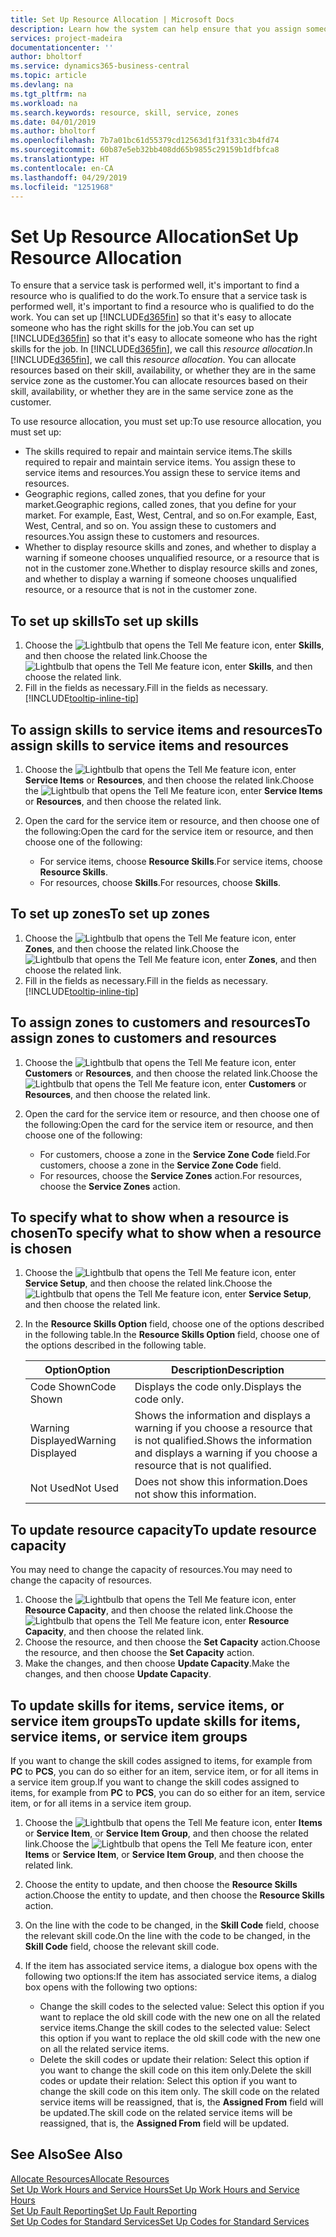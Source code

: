 ```yaml
---
title: Set Up Resource Allocation | Microsoft Docs
description: Learn how the system can help ensure that you assign someone who has the skills required to provide a service.
services: project-madeira
documentationcenter: ''
author: bholtorf
ms.service: dynamics365-business-central
ms.topic: article
ms.devlang: na
ms.tgt_pltfrm: na
ms.workload: na
ms.search.keywords: resource, skill, service, zones
ms.date: 04/01/2019
ms.author: bholtorf
ms.openlocfilehash: 7b7a01bc61d55379cd12563d1f31f331c3b4fd74
ms.sourcegitcommit: 60b87e5eb32bb408dd65b9855c29159b1dfbfca8
ms.translationtype: HT
ms.contentlocale: en-CA
ms.lasthandoff: 04/29/2019
ms.locfileid: "1251968"
---
```

# <a name="set-up-resource-allocation"></a><span data-ttu-id="396b9-103">Set Up Resource Allocation</span><span class="sxs-lookup"><span data-stu-id="396b9-103">Set Up Resource Allocation</span></span>
<span data-ttu-id="396b9-104">To ensure that a service task is performed well, it's important to find a resource who is qualified to do the work.</span><span class="sxs-lookup"><span data-stu-id="396b9-104">To ensure that a service task is performed well, it's important to find a resource who is qualified to do the work.</span></span> <span data-ttu-id="396b9-105">You can set up [!INCLUDE[d365fin](includes/d365fin_md.md)] so that it's easy to allocate someone who has the right skills for the job.</span><span class="sxs-lookup"><span data-stu-id="396b9-105">You can set up [!INCLUDE[d365fin](includes/d365fin_md.md)] so that it's easy to allocate someone who has the right skills for the job.</span></span> <span data-ttu-id="396b9-106">In [!INCLUDE[d365fin](includes/d365fin_md.md)], we call this _resource allocation_.</span><span class="sxs-lookup"><span data-stu-id="396b9-106">In [!INCLUDE[d365fin](includes/d365fin_md.md)], we call this _resource allocation_.</span></span> <span data-ttu-id="396b9-107">You can allocate resources based on their skill, availability, or whether they are in the same service zone as the customer.</span><span class="sxs-lookup"><span data-stu-id="396b9-107">You can allocate resources based on their skill, availability, or whether they are in the same service zone as the customer.</span></span> 

<span data-ttu-id="396b9-108">To use resource allocation, you must set up:</span><span class="sxs-lookup"><span data-stu-id="396b9-108">To use resource allocation, you must set up:</span></span>  
  
* <span data-ttu-id="396b9-109">The skills required to repair and maintain service items.</span><span class="sxs-lookup"><span data-stu-id="396b9-109">The skills required to repair and maintain service items.</span></span> <span data-ttu-id="396b9-110">You assign these to service items and resources.</span><span class="sxs-lookup"><span data-stu-id="396b9-110">You assign these to service items and resources.</span></span>  
* <span data-ttu-id="396b9-111">Geographic regions, called zones, that you define for your market.</span><span class="sxs-lookup"><span data-stu-id="396b9-111">Geographic regions, called zones, that you define for your market.</span></span> <span data-ttu-id="396b9-112">For example, East, West, Central, and so on.</span><span class="sxs-lookup"><span data-stu-id="396b9-112">For example, East, West, Central, and so on.</span></span> <span data-ttu-id="396b9-113">You assign these to customers and resources.</span><span class="sxs-lookup"><span data-stu-id="396b9-113">You assign these to customers and resources.</span></span>  
* <span data-ttu-id="396b9-114">Whether to display resource skills and zones, and whether to display a warning if someone chooses unqualified resource, or a resource that is not in the customer zone.</span><span class="sxs-lookup"><span data-stu-id="396b9-114">Whether to display resource skills and zones, and whether to display a warning if someone chooses unqualified resource, or a resource that is not in the customer zone.</span></span>  

## <a name="to-set-up-skills"></a><span data-ttu-id="396b9-115">To set up skills</span><span class="sxs-lookup"><span data-stu-id="396b9-115">To set up skills</span></span>
1. <span data-ttu-id="396b9-116">Choose the ![Lightbulb that opens the Tell Me feature](media/ui-search/search_small.png "Tell me what you want to do") icon, enter **Skills**, and then choose the related link.</span><span class="sxs-lookup"><span data-stu-id="396b9-116">Choose the ![Lightbulb that opens the Tell Me feature](media/ui-search/search_small.png "Tell me what you want to do") icon, enter **Skills**, and then choose the related link.</span></span>  
2. <span data-ttu-id="396b9-117">Fill in the fields as necessary.</span><span class="sxs-lookup"><span data-stu-id="396b9-117">Fill in the fields as necessary.</span></span> [!INCLUDE[tooltip-inline-tip](includes/tooltip-inline-tip_md.md)]  

## <a name="to-assign-skills-to-service-items-and-resources"></a><span data-ttu-id="396b9-118">To assign skills to service items and resources</span><span class="sxs-lookup"><span data-stu-id="396b9-118">To assign skills to service items and resources</span></span>
1. <span data-ttu-id="396b9-119">Choose the ![Lightbulb that opens the Tell Me feature](media/ui-search/search_small.png "Tell me what you want to do") icon, enter **Service Items** or **Resources**, and then choose the related link.</span><span class="sxs-lookup"><span data-stu-id="396b9-119">Choose the ![Lightbulb that opens the Tell Me feature](media/ui-search/search_small.png "Tell me what you want to do") icon, enter **Service Items** or **Resources**, and then choose the related link.</span></span>  
2. <span data-ttu-id="396b9-120">Open the card for the service item or resource, and then choose one of the following:</span><span class="sxs-lookup"><span data-stu-id="396b9-120">Open the card for the service item or resource, and then choose one of the following:</span></span>  
  
    * <span data-ttu-id="396b9-121">For service items, choose **Resource Skills**.</span><span class="sxs-lookup"><span data-stu-id="396b9-121">For service items, choose **Resource Skills**.</span></span>  
    * <span data-ttu-id="396b9-122">For resources, choose **Skills**.</span><span class="sxs-lookup"><span data-stu-id="396b9-122">For resources, choose **Skills**.</span></span>  

## <a name="to-set-up-zones"></a><span data-ttu-id="396b9-123">To set up zones</span><span class="sxs-lookup"><span data-stu-id="396b9-123">To set up zones</span></span>
1. <span data-ttu-id="396b9-124">Choose the ![Lightbulb that opens the Tell Me feature](media/ui-search/search_small.png "Tell me what you want to do") icon, enter **Zones**, and then choose the related link.</span><span class="sxs-lookup"><span data-stu-id="396b9-124">Choose the ![Lightbulb that opens the Tell Me feature](media/ui-search/search_small.png "Tell me what you want to do") icon, enter **Zones**, and then choose the related link.</span></span>  
2. <span data-ttu-id="396b9-125">Fill in the fields as necessary.</span><span class="sxs-lookup"><span data-stu-id="396b9-125">Fill in the fields as necessary.</span></span> [!INCLUDE[tooltip-inline-tip](includes/tooltip-inline-tip_md.md)]  

## <a name="to-assign-zones-to-customers-and-resources"></a><span data-ttu-id="396b9-126">To assign zones to customers and resources</span><span class="sxs-lookup"><span data-stu-id="396b9-126">To assign zones to customers and resources</span></span> 
1. <span data-ttu-id="396b9-127">Choose the ![Lightbulb that opens the Tell Me feature](media/ui-search/search_small.png "Tell me what you want to do") icon, enter **Customers** or **Resources**, and then choose the related link.</span><span class="sxs-lookup"><span data-stu-id="396b9-127">Choose the ![Lightbulb that opens the Tell Me feature](media/ui-search/search_small.png "Tell me what you want to do") icon, enter **Customers** or **Resources**, and then choose the related link.</span></span>  
2. <span data-ttu-id="396b9-128">Open the card for the service item or resource, and then choose one of the following:</span><span class="sxs-lookup"><span data-stu-id="396b9-128">Open the card for the service item or resource, and then choose one of the following:</span></span>  
  
    * <span data-ttu-id="396b9-129">For customers, choose a zone in the **Service Zone Code** field.</span><span class="sxs-lookup"><span data-stu-id="396b9-129">For customers, choose a zone in the **Service Zone Code** field.</span></span>  
    * <span data-ttu-id="396b9-130">For resources, choose the **Service Zones** action.</span><span class="sxs-lookup"><span data-stu-id="396b9-130">For resources, choose the **Service Zones** action.</span></span>  

## <a name="to-specify-what-to-show-when-a-resource-is-chosen"></a><span data-ttu-id="396b9-131">To specify what to show when a resource is chosen</span><span class="sxs-lookup"><span data-stu-id="396b9-131">To specify what to show when a resource is chosen</span></span>
1. <span data-ttu-id="396b9-132">Choose the ![Lightbulb that opens the Tell Me feature](media/ui-search/search_small.png "Tell me what you want to do") icon, enter **Service Setup**, and then choose the related link.</span><span class="sxs-lookup"><span data-stu-id="396b9-132">Choose the ![Lightbulb that opens the Tell Me feature](media/ui-search/search_small.png "Tell me what you want to do") icon, enter **Service Setup**, and then choose the related link.</span></span> 
2. <span data-ttu-id="396b9-133">In the **Resource Skills Option** field, choose one of the options described in the following table.</span><span class="sxs-lookup"><span data-stu-id="396b9-133">In the **Resource Skills Option** field, choose one of the options described in the following table.</span></span>  
  
    |<span data-ttu-id="396b9-134">**Option**</span><span class="sxs-lookup"><span data-stu-id="396b9-134">**Option**</span></span>|<span data-ttu-id="396b9-135">**Description**</span><span class="sxs-lookup"><span data-stu-id="396b9-135">**Description**</span></span>|  
    |------------|-------------|  
    |<span data-ttu-id="396b9-136">Code Shown</span><span class="sxs-lookup"><span data-stu-id="396b9-136">Code Shown</span></span> | <span data-ttu-id="396b9-137">Displays the code only.</span><span class="sxs-lookup"><span data-stu-id="396b9-137">Displays the code only.</span></span>|  
    |<span data-ttu-id="396b9-138">Warning Displayed</span><span class="sxs-lookup"><span data-stu-id="396b9-138">Warning Displayed</span></span> | <span data-ttu-id="396b9-139">Shows the information and displays a warning if you choose a resource that is not qualified.</span><span class="sxs-lookup"><span data-stu-id="396b9-139">Shows the information and displays a warning if you choose a resource that is not qualified.</span></span>|  
    |<span data-ttu-id="396b9-140">Not Used</span><span class="sxs-lookup"><span data-stu-id="396b9-140">Not Used</span></span> | <span data-ttu-id="396b9-141">Does not show this information.</span><span class="sxs-lookup"><span data-stu-id="396b9-141">Does not show this information.</span></span>|  

## <a name="to-update-resource-capacity"></a><span data-ttu-id="396b9-142">To update resource capacity</span><span class="sxs-lookup"><span data-stu-id="396b9-142">To update resource capacity</span></span>  
<span data-ttu-id="396b9-143">You may need to change the capacity of resources.</span><span class="sxs-lookup"><span data-stu-id="396b9-143">You may need to change the capacity of resources.</span></span>  
  
1. <span data-ttu-id="396b9-144">Choose the ![Lightbulb that opens the Tell Me feature](media/ui-search/search_small.png "Tell me what you want to do") icon, enter **Resource Capacity**, and then choose the related link.</span><span class="sxs-lookup"><span data-stu-id="396b9-144">Choose the ![Lightbulb that opens the Tell Me feature](media/ui-search/search_small.png "Tell me what you want to do") icon, enter **Resource Capacity**, and then choose the related link.</span></span>  
2. <span data-ttu-id="396b9-145">Choose the resource, and then choose the **Set Capacity** action.</span><span class="sxs-lookup"><span data-stu-id="396b9-145">Choose the resource, and then choose the **Set Capacity** action.</span></span>  
3. <span data-ttu-id="396b9-146">Make the changes, and then choose **Update Capacity**.</span><span class="sxs-lookup"><span data-stu-id="396b9-146">Make the changes, and then choose **Update Capacity**.</span></span>  

## <a name="to-update-skills-for-items-service-items-or-service-item-groups"></a><span data-ttu-id="396b9-147">To update skills for items, service items, or service item groups</span><span class="sxs-lookup"><span data-stu-id="396b9-147">To update skills for items, service items, or service item groups</span></span>
<span data-ttu-id="396b9-148">If you want to change the skill codes assigned to items, for example from **PC** to **PCS**, you can do so either for an item, service item, or for all items in a service item group.</span><span class="sxs-lookup"><span data-stu-id="396b9-148">If you want to change the skill codes assigned to items, for example from **PC** to **PCS**, you can do so either for an item, service item, or for all items in a service item group.</span></span>  
  
1. <span data-ttu-id="396b9-149">Choose the ![Lightbulb that opens the Tell Me feature](media/ui-search/search_small.png "Tell me what you want to do") icon, enter **Items** or **Service Item**, or **Service Item Group**, and then choose the related link.</span><span class="sxs-lookup"><span data-stu-id="396b9-149">Choose the ![Lightbulb that opens the Tell Me feature](media/ui-search/search_small.png "Tell me what you want to do") icon, enter **Items** or **Service Item**, or **Service Item Group**, and then choose the related link.</span></span>  
2. <span data-ttu-id="396b9-150">Choose the entity to update, and then choose the **Resource Skills** action.</span><span class="sxs-lookup"><span data-stu-id="396b9-150">Choose the entity to update, and then choose the **Resource Skills** action.</span></span>  
3. <span data-ttu-id="396b9-151">On the line with the code to be changed, in the **Skill Code** field, choose the relevant skill code.</span><span class="sxs-lookup"><span data-stu-id="396b9-151">On the line with the code to be changed, in the **Skill Code** field, choose the relevant skill code.</span></span>  
4.  <span data-ttu-id="396b9-152">If the item has associated service items, a dialogue box opens with the following two options:</span><span class="sxs-lookup"><span data-stu-id="396b9-152">If the item has associated service items, a dialog box opens with the following two options:</span></span>  
  
    * <span data-ttu-id="396b9-153">Change the skill codes to the selected value: Select this option if you want to replace the old skill code with the new one on all the related service items.</span><span class="sxs-lookup"><span data-stu-id="396b9-153">Change the skill codes to the selected value: Select this option if you want to replace the old skill code with the new one on all the related service items.</span></span>  
    * <span data-ttu-id="396b9-154">Delete the skill codes or update their relation: Select this option if you want to change the skill code on this item only.</span><span class="sxs-lookup"><span data-stu-id="396b9-154">Delete the skill codes or update their relation: Select this option if you want to change the skill code on this item only.</span></span> <span data-ttu-id="396b9-155">The skill code on the related service items will be reassigned, that is, the **Assigned From** field will be updated.</span><span class="sxs-lookup"><span data-stu-id="396b9-155">The skill code on the related service items will be reassigned, that is, the **Assigned From** field will be updated.</span></span>  
  
## <a name="see-also"></a><span data-ttu-id="396b9-156">See Also</span><span class="sxs-lookup"><span data-stu-id="396b9-156">See Also</span></span>
[<span data-ttu-id="396b9-157">Allocate Resources</span><span class="sxs-lookup"><span data-stu-id="396b9-157">Allocate Resources</span></span>](service-how-to-allocate-resources.md)  
[<span data-ttu-id="396b9-158">Set Up Work Hours and Service Hours</span><span class="sxs-lookup"><span data-stu-id="396b9-158">Set Up Work Hours and Service Hours</span></span>](service-how-setup-work-service-hours.md)  
[<span data-ttu-id="396b9-159">Set Up Fault Reporting</span><span class="sxs-lookup"><span data-stu-id="396b9-159">Set Up Fault Reporting</span></span>](service-how-setup-fault-reporting.md)  
[<span data-ttu-id="396b9-160">Set Up Codes for Standard Services</span><span class="sxs-lookup"><span data-stu-id="396b9-160">Set Up Codes for Standard Services</span></span>](service-how-setup-service-coding.md)  
 

